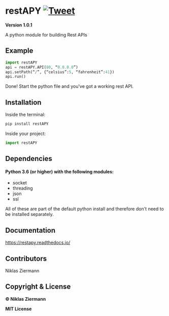 # restAPY [![Tweet](https://img.shields.io/twitter/url/http/shields.io.svg?style=social)](https://twitter.com/intent/tweet?text=Just%20found%20this%20python%20module%20for%20creating%20rest%20APIs%20from%20@NiklasZiermann.%20I%20think%20you%20should%20take%20a%20look&hashtags=API,restAPI,restAPY,web,developers)
**Version 1.0.1**

A python module for building Rest APIs



## Example

```python
import restAPY
api = restAPY.API(80, “0.0.0.0”)
api.setPath(“/”, {“celsius”:5, “fahrenheit”:41})
api.run()
```

Done! Start the python file and you've got a working rest API.



## Installation

Inside the terminal:

```bash
pip install restAPY
```

Inside your project:

```python
import restAPY
```



## Dependencies

#### Python 3.6 (or higher) with the following modules:

- socket
- threading
- json
- ssl

All of these are part of the default python install and therefore don't need to be installed separately.



## Documentation

https://restapy.readthedocs.io/




## Contributors

Niklas Ziermann



## Copyright & License

**© Niklas Ziermann** 

**MIT License**

